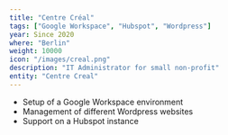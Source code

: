 ```yaml
---
title: "Centre Créal"
tags: ["Google Workspace", "Hubspot", "Wordpress"]
year: Since 2020
where: "Berlin"
weight: 10000
icon: "/images/creal.png"
description: "IT Administrator for small non-profit"
entity: "Centre Creal"
---
```

- Setup of a Google Workspace environment
- Management of different Wordpress websites
- Support on a Hubspot instance